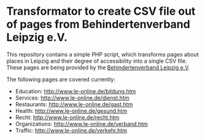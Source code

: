 # Transformator to create CSV file out of pages from Behindertenverband Leipzig e.V.

This repository contains a simple PHP script, which transforms pages about places in Leipzig and their degree of accessibility into a single CSV file. These pages are being provided by the [Behindertenverband Leipzig e.V](http://www.le-online.de/).

The following pages are covered currently:
* Education: http://www.le-online.de/bildung.htm
* Services: http://www.le-online.de/dienst.htm
* Restaurants: http://www.le-online.de/gast.htm
* Health: http://www.le-online.de/gesund.htm
* Recht: http://www.le-online.de/recht.htm
* Organizations: http://www.le-online.de/verband.htm
* Traffic: http://www.le-online.de/verkehr.htm
